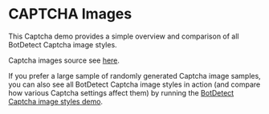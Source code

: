 # CAPTCHA Images

This Captcha demo provides a simple overview and comparison of all BotDetect Captcha image styles.

Captcha images source see [here](https://captcha.com/demos/features/captcha-demo.aspx).

If you prefer a large sample of randomly generated Captcha image samples, you can also see all BotDetect Captcha image styles in action (and compare how various Captcha settings affect them) by running the [BotDetect Captcha image styles demo](https://captcha.com/captcha-examples.html).